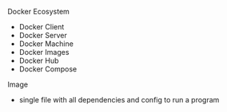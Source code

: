 Docker Ecosystem

- Docker Client
- Docker Server
- Docker Machine
- Docker Images
- Docker Hub
- Docker Compose

Image

- single file with all dependencies and config to run a program
